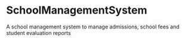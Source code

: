 # SchoolManagementSystem
A school management system to manage admissions, school fees and student evaluation reports
